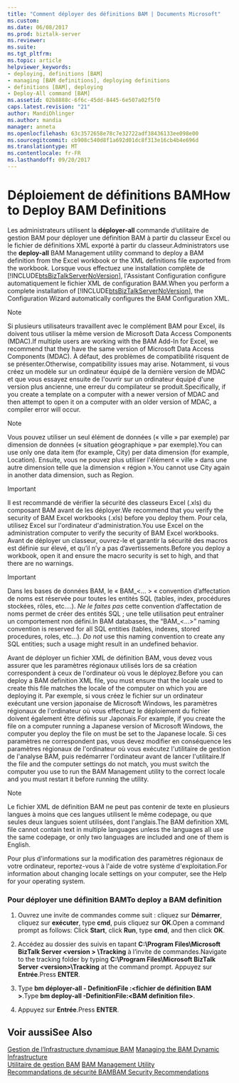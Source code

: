 ```yaml
---
title: "Comment déployer des définitions BAM | Documents Microsoft"
ms.custom: 
ms.date: 06/08/2017
ms.prod: biztalk-server
ms.reviewer: 
ms.suite: 
ms.tgt_pltfrm: 
ms.topic: article
helpviewer_keywords:
- deploying, definitions [BAM]
- managing [BAM definitions], deploying definitions
- definitions [BAM], deploying
- Deploy-All command [BAM]
ms.assetid: 02b8888c-6f6c-45dd-8445-6e507a02f5f0
caps.latest.revision: "21"
author: MandiOhlinger
ms.author: mandia
manager: anneta
ms.openlocfilehash: 63c3572658e78c7e32722adf38436133ee098e00
ms.sourcegitcommit: cb908c540d8f1a692d01dc8f313e16cb4b4e696d
ms.translationtype: MT
ms.contentlocale: fr-FR
ms.lasthandoff: 09/20/2017
---
```

# <a name="how-to-deploy-bam-definitions"></a><span data-ttu-id="1d5c7-102">Déploiement de définitions BAM</span><span class="sxs-lookup"><span data-stu-id="1d5c7-102">How to Deploy BAM Definitions</span></span>
<span data-ttu-id="1d5c7-103">Les administrateurs utilisent la **déployer-all** commande d’utilitaire de gestion BAM pour déployer une définition BAM à partir du classeur Excel ou le fichier de définitions XML exporté à partir du classeur.</span><span class="sxs-lookup"><span data-stu-id="1d5c7-103">Administrators use the **deploy-all** BAM Management utility command to deploy a BAM definition from the Excel workbook or the XML definitions file exported from the workbook.</span></span> <span data-ttu-id="1d5c7-104">Lorsque vous effectuez une installation complète de [!INCLUDE[btsBizTalkServerNoVersion](../includes/btsbiztalkservernoversion-md.md)], l'Assistant Configuration configure automatiquement le fichier XML de configuration BAM.</span><span class="sxs-lookup"><span data-stu-id="1d5c7-104">When you perform a complete installation of [!INCLUDE[btsBizTalkServerNoVersion](../includes/btsbiztalkservernoversion-md.md)], the Configuration Wizard automatically configures the BAM Configuration XML.</span></span>  
  
> [!NOTE]
>  <span data-ttu-id="1d5c7-105">Si plusieurs utilisateurs travaillent avec le complément BAM pour Excel, ils doivent tous utiliser la même version de Microsoft Data Access Components (MDAC).</span><span class="sxs-lookup"><span data-stu-id="1d5c7-105">If multiple users are working with the BAM Add-In for Excel, we recommend that they have the same version of Microsoft Data Access Components (MDAC).</span></span> <span data-ttu-id="1d5c7-106">À défaut, des problèmes de compatibilité risquent de se présenter.</span><span class="sxs-lookup"><span data-stu-id="1d5c7-106">Otherwise, compatibility issues may arise.</span></span> <span data-ttu-id="1d5c7-107">Notamment, si vous créez un modèle sur un ordinateur équipé de la dernière version de MDAC et que vous essayez ensuite de l'ouvrir sur un ordinateur équipé d'une version plus ancienne, une erreur du compilateur se produit.</span><span class="sxs-lookup"><span data-stu-id="1d5c7-107">Specifically, if you create a template on a computer with a newer version of MDAC and then attempt to open it on a computer with an older version of MDAC, a compiler error will occur.</span></span>  
  
> [!NOTE]
>  <span data-ttu-id="1d5c7-108">Vous pouvez utiliser un seul élément de données (« ville » par exemple) par dimension de données (« situation géographique » par exemple).</span><span class="sxs-lookup"><span data-stu-id="1d5c7-108">You can use only one data item (for example, City) per data dimension (for example, Location).</span></span> <span data-ttu-id="1d5c7-109">Ensuite, vous ne pouvez plus utiliser l'élément « ville » dans une autre dimension telle que la dimension « région ».</span><span class="sxs-lookup"><span data-stu-id="1d5c7-109">You cannot use City again in another data dimension, such as Region.</span></span>  
  
> [!IMPORTANT]
>  <span data-ttu-id="1d5c7-110">Il est recommandé de vérifier la sécurité des classeurs Excel (.xls) du composant BAM avant de les déployer.</span><span class="sxs-lookup"><span data-stu-id="1d5c7-110">We recommend that you verify the security of BAM Excel workbooks (.xls) before you deploy them.</span></span> <span data-ttu-id="1d5c7-111">Pour cela, utilisez Excel sur l'ordinateur d'administration.</span><span class="sxs-lookup"><span data-stu-id="1d5c7-111">You use Excel on the administration computer to verify the security of BAM Excel workbooks.</span></span> <span data-ttu-id="1d5c7-112">Avant de déployer un classeur, ouvrez-le et garantir la sécurité des macros est définie sur élevé, et qu’il n’y a pas d’avertissements.</span><span class="sxs-lookup"><span data-stu-id="1d5c7-112">Before you deploy a workbook, open it and ensure the macro security is set to high, and that there are no warnings.</span></span>  
  
> [!IMPORTANT]
>  <span data-ttu-id="1d5c7-113">Dans les bases de données BAM, le « BAM_\<... > « convention d’affectation de noms est réservée pour toutes les entités SQL (tables, index, procédures stockées, rôles, etc....). *Ne le faites pas* cette convention d’affectation de noms permet de créer des entités SQL ; une telle utilisation peut entraîner un comportement non défini.</span><span class="sxs-lookup"><span data-stu-id="1d5c7-113">In BAM databases, the “BAM_\<...>” naming convention is reserved for all SQL entities (tables, indexes, stored procedures, roles, etc...). *Do not* use this naming convention to create any SQL entities; such a usage might result in an undefined behavior.</span></span>  
  
 <span data-ttu-id="1d5c7-114">Avant de déployer un fichier XML de définition BAM, vous devez vous assurer que les paramètres régionaux utilisés lors de sa création correspondent à ceux de l'ordinateur où vous le déployez.</span><span class="sxs-lookup"><span data-stu-id="1d5c7-114">Before you can deploy a BAM definition XML file, you must ensure that the locale used to create this file matches the locale of the computer on which you are deploying it.</span></span> <span data-ttu-id="1d5c7-115">Par exemple, si vous créez le fichier sur un ordinateur exécutant une version japonaise de Microsoft Windows, les paramètres régionaux de l'ordinateur où vous effectuez le déploiement du fichier doivent également être définis sur Japonais.</span><span class="sxs-lookup"><span data-stu-id="1d5c7-115">For example, if you create the file on a computer running a Japanese version of Microsoft Windows, the computer you deploy the file on must be set to the Japanese locale.</span></span> <span data-ttu-id="1d5c7-116">Si ces paramètres ne correspondent pas, vous devez modifier en conséquence les paramètres régionaux de l'ordinateur où vous exécutez l'utilitaire de gestion de l'analyse BAM, puis redémarrer l'ordinateur avant de lancer l'utilitaire.</span><span class="sxs-lookup"><span data-stu-id="1d5c7-116">If the file and the computer settings do not match, you must switch the computer you use to run the BAM Management utility to the correct locale and you must restart it before running the utility.</span></span>  
  
> [!NOTE]
>  <span data-ttu-id="1d5c7-117">Le fichier XML de définition BAM ne peut pas contenir de texte en plusieurs langues à moins que ces langues utilisent le même codepage, ou que seules deux langues soient utilisées, dont l'anglais.</span><span class="sxs-lookup"><span data-stu-id="1d5c7-117">The BAM definition XML file cannot contain text in multiple languages unless the languages all use the same codepage, or only two languages are included and one of them is English.</span></span>  
  
 <span data-ttu-id="1d5c7-118">Pour plus d'informations sur la modification des paramètres régionaux de votre ordinateur, reportez-vous à l'aide de votre système d'exploitation.</span><span class="sxs-lookup"><span data-stu-id="1d5c7-118">For information about changing locale settings on your computer, see the Help for your operating system.</span></span>  
  
### <a name="to-deploy-a-bam-definition"></a><span data-ttu-id="1d5c7-119">Pour déployer une définition BAM</span><span class="sxs-lookup"><span data-stu-id="1d5c7-119">To deploy a BAM definition</span></span>  
  
1.  <span data-ttu-id="1d5c7-120">Ouvrez une invite de commandes comme suit : cliquez sur **Démarrer**, cliquez sur **exécuter**, type **cmd**, puis cliquez sur **OK**.</span><span class="sxs-lookup"><span data-stu-id="1d5c7-120">Open a command prompt as follows: Click **Start**, click **Run**, type **cmd**, and then click **OK**.</span></span>  
  
2.  <span data-ttu-id="1d5c7-121">Accédez au dossier des suivis en tapant **C:\Program Files\Microsoft BizTalk Server \<version > \Tracking** à l’invite de commandes.</span><span class="sxs-lookup"><span data-stu-id="1d5c7-121">Navigate to the tracking folder by typing **C:\Program Files\Microsoft BizTalk Server \<version>\Tracking** at the command prompt.</span></span> <span data-ttu-id="1d5c7-122">Appuyez sur **Entrée**.</span><span class="sxs-lookup"><span data-stu-id="1d5c7-122">Press **ENTER**.</span></span>  
  
3.  <span data-ttu-id="1d5c7-123">Type **bm déployer-all - DefinitionFile :\<fichier de définition BAM >**.</span><span class="sxs-lookup"><span data-stu-id="1d5c7-123">Type **bm deploy-all -DefinitionFile:\<BAM definition file>**.</span></span>  
  
4.  <span data-ttu-id="1d5c7-124">Appuyez sur **Entrée**.</span><span class="sxs-lookup"><span data-stu-id="1d5c7-124">Press **ENTER**.</span></span>  
  
## <a name="see-also"></a><span data-ttu-id="1d5c7-125">Voir aussi</span><span class="sxs-lookup"><span data-stu-id="1d5c7-125">See Also</span></span>  
 <span data-ttu-id="1d5c7-126">[Gestion de l’Infrastructure dynamique BAM](../core/managing-the-bam-dynamic-infrastructure.md) </span><span class="sxs-lookup"><span data-stu-id="1d5c7-126">[Managing the BAM Dynamic Infrastructure](../core/managing-the-bam-dynamic-infrastructure.md) </span></span>  
 <span data-ttu-id="1d5c7-127">[Utilitaire de gestion BAM](../core/bam-management-utility.md) </span><span class="sxs-lookup"><span data-stu-id="1d5c7-127">[BAM Management Utility](../core/bam-management-utility.md) </span></span>  
 [<span data-ttu-id="1d5c7-128">Recommandations de sécurité BAM</span><span class="sxs-lookup"><span data-stu-id="1d5c7-128">BAM Security Recommendations</span></span>](../core/bam-security-recommendations.md)
